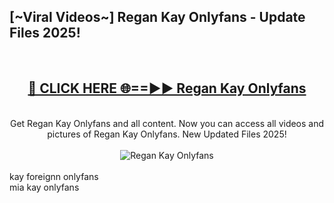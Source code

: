 <h2>[~Viral Videos~] Regan Kay Onlyfans - Update Files 2025!</h2>
<br>
<div align="center">
<h2><a href="https://betterlinks.top/A2PfLJ" rel="nofollow">🔴 CLICK HERE 🌐==►► Regan Kay Onlyfans</a></h2>
<br>
Get Regan Kay Onlyfans and all content. Now you can access all videos and pictures of Regan Kay Onlyfans. New Updated Files 2025!
<br>
<br>
<a href="https://betterlinks.top/A2PfLJ" rel="nofollow" data-target="animated-image.originalLink"><img src="https://i.ibb.co.com/WyWwxjT/player-gif2.gif" alt="Regan Kay Onlyfans" style="max-width: 100%; display: inline-block;" data-target="animated-image.originalImage"></a>
</div>
<br>
kay foreignn onlyfans<br>
mia kay onlyfans